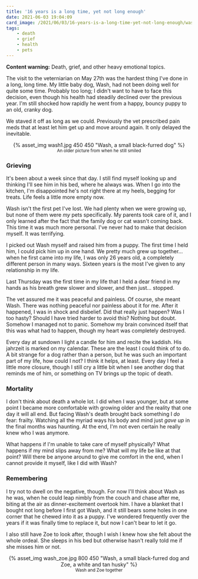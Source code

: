 ```yaml
---
title: '16 years is a long time, yet not long enough'
date: 2021-06-03 19:04:09
card_image: /2021/06/03/16-years-is-a-long-time-yet-not-long-enough/wash1.jpg
tags:
    - death
    - grief
    - health
    - pets
---
```


<div class="updated"><p><strong>Content warning:</strong> Death, grief, and other heavy emotional topics.</p></div>

The visit to the veterniarian on May 27th was the hardest thing I've done in a long, long time. My little baby dog, Wash, had not been doing well for quite some time. Probably too long; I didn't want to have to face this decision, even though his health had steadily declined over the previous year. I'm still shocked how rapidly he went from a happy, bouncy puppy to an old, cranky dog.

We staved it off as long as we could. Previously the vet prescribed pain meds that at least let him get up and move around again. It only delayed the inevitable.

<p style="text-align:center">{% asset_img wash1.jpg 450 450 "Wash, a small black-furred dog" %}<br><small>An older picture from when he still smiled</small></p>

<!-- more -->

### Grieving

It's been about a week since that day. I still find myself looking up and thinking I'll see him in his bed, where he always was. When I go into the kitchen, I'm disappointed he's not right there at my heels, begging for treats. Life feels a little more empty now.

Wash isn't the first pet I've lost. We had plenty when we were growing up, but none of them were _my_ pets specifically. My parents took care of it, and I only learned after the fact that the family dog or cat wasn't coming back. This time it was much more personal. I've never had to make that decision myself. It was terrifying.

I picked out Wash myself and raised him from a puppy. The first time I held him, I could pick him up in one hand. We pretty much grew up together... when he first came into my life, I was only 26 years old, a completely different person in many ways. Sixteen years is the most I've given to any relationship in my life.

Last Thursday was the first time in my life that I held a dear friend in my hands as his breath grew slower and slower, and then just... stopped.

The vet assured me it was peaceful and painless. Of course, she meant Wash. There was nothing peaceful nor painless about it for me. After it happened, I was in shock and disbelief. Did that really just happen? Was I too hasty? Should I have tried harder to avoid this? Nothing but doubt. Somehow I managed not to panic. Somehow my brain convinced itself that this was what had to happen, though my heart was completely destroyed.

Every day at sundown I light a candle for him and recite the kaddish. His jahrzeit is marked on my calendar. These are the least I could think of to do. A bit strange for a dog rather than a person, but he was such an important part of my life, how could I not? I think it helps, at least. Every day I feel a little more closure, though I still cry a little bit when I see another dog that reminds me of him, or something on TV brings up the topic of death.

### Mortality

I don't think about death a whole lot. I did when I was younger, but at some point I became more comfortable with growing older and the reality that one day it will all end. But facing Wash's death brought back something I _do_ fear: frailty. Watching all the myriad ways his body and mind just _gave up_ in the final months was haunting. At the end, I'm not even certain he really knew who I was anymore.

What happens if I'm unable to take care of myself physically? What happens if my mind slips away from me? What will my life be like at that point? Will there be anyone around to give me comfort in the end, when I cannot provide it myself, like I did with Wash?

### Remembering

I try not to dwell on the negative, though. For now I'll think about Wash as he was, when he could leap nimbly from the couch and chase after me, biting at the air as dinner-excitement overtook him. I have a blanket that I bought not long before I first got Wash, and it still bears some holes in one corner that he chewed into it as a puppy. I've wondered frequently over the years if it was finally time to replace it, but now I can't bear to let it go.

I also still have Zoe to look after, though I wish I knew how she felt about the whole ordeal. She sleeps in his bed but otherwise hasn't really told me if she misses him or not.

<p style="text-align:center">{% asset_img wash_zoe.jpg 800 450 "Wash, a small black-furred dog and Zoe, a white and tan husky" %}<br><small>Wash and Zoe together</small></p>
